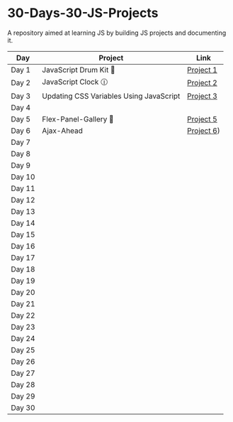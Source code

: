# 30-Days-30-JS-Projects
A repository aimed at learning JS by building JS projects and documenting it.

| Day | Project | Link |
|----------|----------|----------|
| Day 1    | JavaScript Drum Kit  🥁 | [Project 1](https://iconicxdivyansh.github.io/30-Days-30-JS-Projects/Day-1-JavaScript-Drum-Kit/) |
| Day 2    | JavaScript Clock 🕧|  [Project 2](https://iconicxdivyansh.github.io/30-Days-30-JS-Projects/Day-2-JS-Clock/)   |
| Day 3    | Updating CSS Variables Using JavaScript | [Project 3](https://iconicxdivyansh.github.io/30-Days-30-JS-Projects/Day-3-CSS-Variables-and-JS/)|
| Day 4    |          |          |
| Day 5    | Flex-Panel-Gallery 🤟|  [Project 5](https://iconicxdivyansh.github.io/30-Days-30-JS-Projects/Day-5-Flex-Panel-Gallery/) |
| Day 6    | Ajax-Ahead         |[Project 6](https://iconicxdivyansh.github.io/30-Days-30-JS-Projects/Day-6-Ajax-Type-Ahead/))          |
| Day 7    |          |          |
| Day 8     |          |          |
| Day 9         |          |          |
| Day 10         |          |          |
| Day 11         |          |          |
| Day 12        |          |          |
| Day 13        |          |          |
| Day 14        |          |          |
| Day 15        |          |          |
| Day 16        |          |          |
| Day 17        |          |          |
| Day 18        |          |          |
| Day 19        |          |          |
| Day 20        |          |          |
| Day 21        |          |          |
| Day 22        |          |          |
| Day 23         |          |          |
| Day 24         |          |          |
| Day 25         |          |          |
| Day 26         |          |          |
| Day 27        |          |          |
| Day 28        |          |          |
| Day 29        |          |          |
| Day 30        |          |          |
